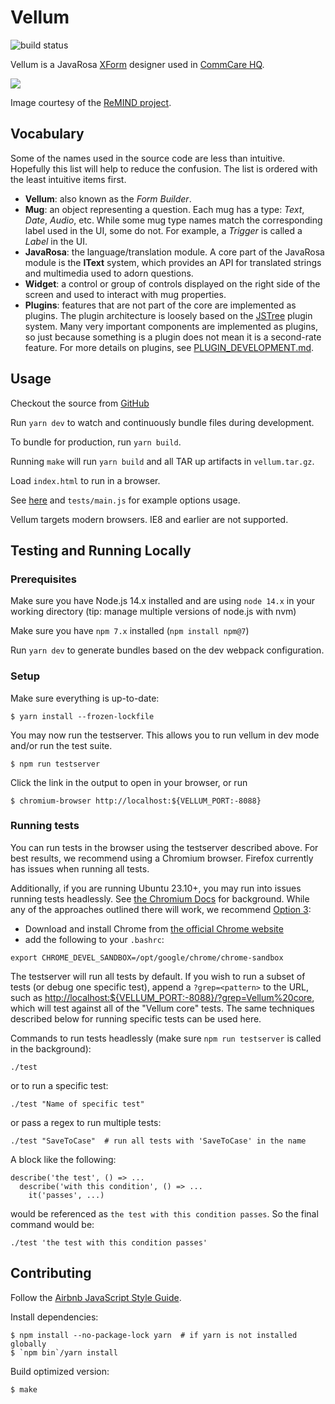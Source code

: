 Vellum
======

![build status](https://github.com/dimagi/vellum/actions/workflows/tests.yml/badge.svg)

Vellum is a JavaRosa [XForm](http://en.wikipedia.org/wiki/XForms) designer used
in [CommCare HQ](http://github.com/dimagi/commcare-hq).

![](http://i.imgur.com/PvrL8Rr.jpg)

Image courtesy of the [ReMIND
project](https://www.crs.org/our-work-overseas/research-publications/remind-project).

Vocabulary
----------

Some of the names used in the source code are less than intuitive. Hopefully
this list will help to reduce the confusion. The list is ordered with the least
intuitive items first.

- **Vellum**: also known as the _Form Builder_.
- **Mug**: an object representing a question. Each mug has a type: _Text_,
  _Date_, _Audio_, etc. While some mug type names match the corresponding label
  used in the UI, some do not. For example, a _Trigger_ is called a _Label_ in
  the UI.
- **JavaRosa**: the language/translation module. A core part of the JavaRosa
  module is the **IText** system, which provides an API for translated strings
  and multimedia used to adorn questions.
- **Widget**: a control or group of controls displayed on the right side of the
  screen and used to interact with mug properties.
- **Plugins**: features that are not part of the core are implemented as plugins.
  The plugin architecture is loosely based on the
  [JSTree](https://www.jstree.com/plugins/) plugin system. Many very important
  components are implemented as plugins, so just because something is a plugin
  does not mean it is a second-rate feature.
  For more details on plugins, see [PLUGIN_DEVELOPMENT.md](PLUGIN_DEVELOPMENT.md).

Usage
-----

Checkout the source from [GitHub](https://github.com/dimagi/Vellum)

Run `yarn dev` to watch and continuously bundle files during development.

To bundle for production, run `yarn build`.

Running `make` will run `yarn build` and all TAR up artifacts in `vellum.tar.gz`.

Load `index.html` to run in a browser.

See
[here](https://github.com/dimagi/commcare-hq/blob/master/corehq/apps/app_manager/static/app_manager/js/forms/form_designer.js)
and `tests/main.js` for example options usage.

Vellum targets modern browsers.  IE8 and earlier are not supported.

Testing and Running Locally
---------------------------

### Prerequisites

Make sure you have Node.js 14.x installed and are using `node 14.x` in your working directory (tip: manage multiple versions of node.js with nvm)

Make sure you have `npm 7.x` installed (`npm install npm@7`)

Run `yarn dev` to generate bundles based on the dev webpack configuration.

### Setup

Make sure everything is up-to-date:
```
$ yarn install --frozen-lockfile
```

You may now run the testserver.  This allows you to run vellum in dev mode and/or run the test suite.
```
$ npm run testserver
```
Click the link in the output to open in your browser, or run
```
$ chromium-browser http://localhost:${VELLUM_PORT:-8088}
```


### Running tests

You can run tests in the browser using the testserver described above.
For best results, we recommend using a Chromium browser.
Firefox currently has issues when running all tests.

Additionally, if you are running Ubuntu 23.10+, you may run into issues running tests headlessly.
See [the Chromium Docs](https://chromium.googlesource.com/chromium/src/+/main/docs/security/apparmor-userns-restrictions.md) for background. While any of the approaches outlined there will work,
we recommend [Option 3](https://chromium.googlesource.com/chromium/src/+/main/docs/security/apparmor-userns-restrictions.md#option-3_the-safest-way):
- Download and install Chrome from [the official Chrome website](https://www.google.com/chrome/dr/download/)
- add the following to your `.bashrc`:
```
export CHROME_DEVEL_SANDBOX=/opt/google/chrome/chrome-sandbox
```

The testserver will run all tests by default. If you wish to run a subset of tests (or debug one specific test), append a `?grep=<pattern>` to the URL, such as <http://localhost:${VELLUM_PORT:-8088}/?grep=Vellum%20core>, which will test against all of the "Vellum core" tests. The same techniques described below for running specific tests can be used here.


Commands to run tests headlessly (make sure `npm run testserver` is called in the background):
```
./test
```

or to run a specific test:
```
./test "Name of specific test"
```

or pass a regex to run multiple tests:
```
./test "SaveToCase"  # run all tests with 'SaveToCase' in the name
```

A block like the following:
```
describe('the test', () => ...
  describe('with this condition', () => ...
    it('passes', ...)
```
would be referenced as `the test with this condition passes`.
So the final command would be:
```
./test 'the test with this condition passes'
```


Contributing
------------

Follow the [Airbnb JavaScript Style Guide](https://github.com/airbnb/javascript).

Install dependencies:
```
$ npm install --no-package-lock yarn  # if yarn is not installed globally
$ `npm bin`/yarn install
```

Build optimized version:
```
$ make
```
